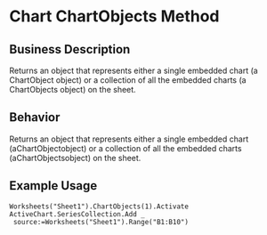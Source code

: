 # Chart ChartObjects Method

## Business Description
Returns an object that represents either a single embedded chart (a ChartObject object) or a collection of all the embedded charts (a ChartObjects object) on the sheet.

## Behavior
Returns an object that represents either a single embedded chart (aChartObjectobject) or a collection of all the embedded charts (aChartObjectsobject) on the sheet.

## Example Usage
```vba
Worksheets("Sheet1").ChartObjects(1).Activate 
ActiveChart.SeriesCollection.Add _ 
 source:=Worksheets("Sheet1").Range("B1:B10")
```